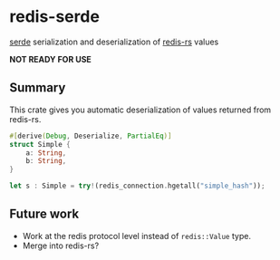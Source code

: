 redis-serde
===========

[serde][] serialization and deserialization of [redis-rs][] values

[serde]: https://github.com/serde-rs/serde
[redis-rs]: https://github.com/mitsuhiko/redis-rs

**NOT READY FOR USE**

## Summary

This crate gives you automatic deserialization of values returned from redis-rs.

```rust
#[derive(Debug, Deserialize, PartialEq)]
struct Simple {
    a: String,
    b: String,
}

let s : Simple = try!(redis_connection.hgetall("simple_hash"));
```

## Future work

- Work at the redis protocol level instead of `redis::Value` type.
- Merge into redis-rs?

